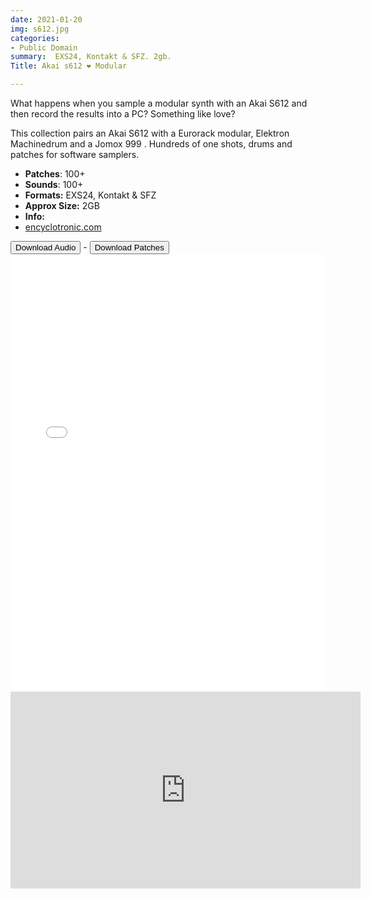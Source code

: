 ```yaml
---
date: 2021-01-20
img: s612.jpg
categories:
- Public Domain
summary:  EXS24, Kontakt & SFZ. 2gb.
Title: Akai s612 ❤️ Modular

---
```

What happens when you sample a modular synth with an Akai S612 and then record the results into a PC? Something like love?

This collection pairs an Akai S612 with a Eurorack modular, Elektron Machinedrum and a Jomox 999 . Hundreds of one shots, drums and patches for software samplers.

-   **Patches**: 100+
- **Sounds**: 100+
-   **Formats:** EXS24, Kontakt & SFZ 
-   **Approx Size:** 2GB
-   **Info:**
- [encyclotronic.com](https://encyclotronic.com/synthesizers/akai/akai-s612-midi-digital-sampler-r870/)



<div class="buttons"> <a href="https://www.dropbox.com/sh/vubeucx38hvp80e/AAAr1kwsb20Aa0KhfrXJkvs5a?dl=0"> <button>Download Audio</button></a> - <a href="https://github.com/publicsamples/Akai-S612-Modular"> <button>Download Patches</button></a></div>



<div><iframe width="100%" height="700px" src="/Demos/demos/s612.html" scrolling="no" frameborder="0" allow="accelerometer; autoplay; clipboard-write; encrypted-media; gyroscope; picture-in-picture" allowfullscreen></iframe></div>


<iframe width="560" height="315" src="https://www.youtube.com/embed/pjTtEDgeXDo" scrolling="no" frameborder="0" allow="accelerometer; autoplay; clipboard-write; encrypted-media; gyroscope; picture-in-picture" allowfullscreen></iframe>